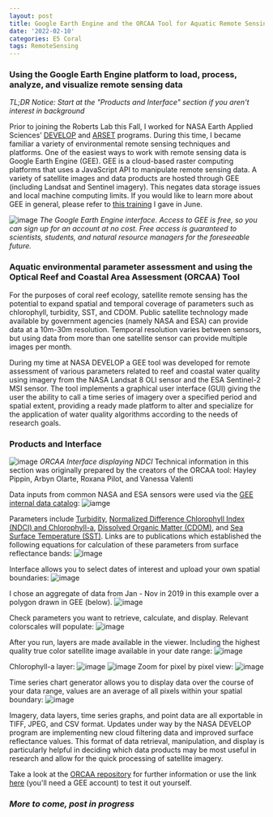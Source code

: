 ```yaml
---
layout: post
title: Google Earth Engine and the ORCAA Tool for Aquatic Remote Sensing of Environmental Parameters
date: '2022-02-10'
categories: E5 Coral
tags: RemoteSensing
---
```


### Using the Google Earth Engine platform to load, process, analyze, and visualize remote sensing data

*TL;DR Notice: Start at the _"Products and Interface"_ section if you aren't interest in background*

Prior to joining the Roberts Lab this Fall, I worked for NASA Earth Applied Sciences’ [DEVELOP]( https://develop.larc.nasa.gov/) and [ARSET]( https://appliedsciences.nasa.gov/what-we-do/capacity-building/arset) programs. During this time, I became familiar a variety of environmental remote sensing techniques and platforms. One of the easiest ways to work with remote sensing data is Google Earth Engine (GEE). GEE is a cloud-based raster computing platforms that uses a JavaScript API to manipulate remote sensing data. A variety of satellite images and data products are hosted through GEE (including Landsat and Sentinel imagery). This negates data storage issues and local machine computing limits. If you would like to learn more about GEE in general, please refer to [this training]( https://appliedsciences.nasa.gov/join-mission/training/english/arset-using-google-earth-engine-land-monitoring-applications) I gave in June.

![image](https://raw.githubusercontent.com/zbengt/zbengt.github.io/master/assets/img/Overall_GEE_Interface.png)
_The Google Earth Engine interface. Access to GEE is free, so you can sign up for an account at no cost. Free access is guaranteed to scientists, students, and natural resource managers for the foreseeable future._

### Aquatic environmental parameter assessment and using the Optical Reef and Coastal Area Assessment (ORCAA) Tool

For the purposes of coral reef ecology, satellite remote sensing has the potential to expand spatial and temporal coverage of parameters such as chlorophyll, turbidity, SST, and CDOM. Public satellite technology made available by government agencies (namely NASA and ESA) can provide data at a 10m-30m resolution. Temporal resolution varies between sensors, but using data from more than one satellite sensor can provide multiple images per month.

During my time at NASA DEVELOP a GEE tool was developed for remote assessment of various parameters related to reef and coastal water quality using imagery from the NASA Landsat 8 OLI sensor and the ESA Sentinel-2 MSI sensor. The tool implements a graphical user interface (GUI) giving the user the ability to call a time series of imagery over a specified period and spatial extent, providing a ready made platform to alter and specialize for the application of water quality algorithms according to the needs of research goals.

### Products and Interface

![image](https://raw.githubusercontent.com/zbengt/zbengt.github.io/master/assets/img/NDCI_LayerDisplayedFor2019Aug.png)
*ORCAA Interface displaying NDCI*
Technical information in this section was originally prepared by the creators of the ORCAA tool: Hayley Pippin, Arbyn Olarte, Roxana Pilot, and Vanessa Valenti

Data inputs from common NASA and ESA sensors were used via the [GEE internal data catalog](https://developers.google.com/earth-engine/datasets):
![iamge](https://raw.githubusercontent.com/zbengt/zbengt.github.io/master/assets/img/ORCAA_RemoteSensingDataInputs.png)

Parameters include [Turbidity](https://doi.org/10.1117/12.830700), [Normalized Difference Chlorophyll Index (NDCI) and Chlorophyll-a](https://doi.org/10.1016/j.rse.2011.10.016), [Dissolved Organic Matter (CDOM)](https://doi.org/10.1117/1.JRS.11.036007), and [Sea Surface Temperature (SST)](https://modis.gsfc.nasa.gov/data/dataprod/mod28.php). Links are to publications which established the following equations for calculation of these parameters from surface reflectance bands:
![image](https://raw.githubusercontent.com/zbengt/zbengt.github.io/cb37cacfbcae39d6bc6e986540f88ea684e604dd/assets/img/ORCAA_ParameterCalculationEquations.png)

Interface allows you to select dates of interest and upload your own spatial boundaries:
![image](https://raw.githubusercontent.com/zbengt/zbengt.github.io/master/assets/img/SetDateParametersGUI.png)

I chose an aggregate of data from Jan - Nov in 2019 in this example over a polygon drawn in GEE (below).
![image](https://raw.githubusercontent.com/zbengt/zbengt.github.io/master/assets/img/MooreaTestAreaPolygon.png)

Check parameters you want to retrieve, calculate, and display. Relevant colorscales will populate:
![image](https://raw.githubusercontent.com/zbengt/zbengt.github.io/master/assets/img/SelectLayer_ColorscaleLegendsGUI.png)

After you run, layers are made available in the viewer. Including the highest quality true color satellite image available in your date range:
![image](https://raw.githubusercontent.com/zbengt/zbengt.github.io/master/assets/img/TrueColorSatelliteLayer.png)

Chlorophyll-a layer:
![image](https://raw.githubusercontent.com/zbengt/zbengt.github.io/master/assets/img/Chlorophyll-a_Layer.png)
![image](https://raw.githubusercontent.com/zbengt/zbengt.github.io/master/assets/img/Chl_Legend.png)
Zoom for pixel by pixel view:
![image](https://raw.githubusercontent.com/zbengt/zbengt.github.io/master/assets/img/Chlorophyll-a_Zoom.png)

Time series chart generator allows you to display data over the course of your data range, values are an average of all pixels within your spatial boundary:
![image](https://raw.githubusercontent.com/zbengt/zbengt.github.io/master/assets/img/TimeSeriesChartGeneratorGUI.png)

Imagery, data layers, time series graphs, and point data are all exportable in TIFF, JPEG, and CSV format. Updates under way by the NASA DEVELOP program are implementing new cloud filtering data and improved surface reflectance values. This format of data retrieval, manipulation, and display is particularly helpful in deciding which data products may be most useful in research and allow for the quick processing of satellite imagery.

Take a look at the [ORCAA repository](https://github.com/NASA-DEVELOP/ORCAA) for further information or use the link [here](https://code.earthengine.google.com/1005c8e1910d3ad104fe8bb2a927af95) (you'll need a GEE account) to test it out yourself. 







### _More to come, post in progress_
